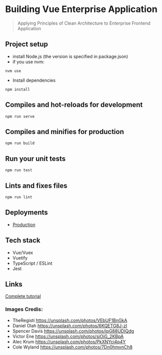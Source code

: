 # Building Vue Enterprise Application

> Applying Principles of Clean Architecture to Enterprise Frontend Application

## Project setup
- install Node.js (the version is specified in package.json)
- if you use nvm: 
```
nvm use
```
- Install dependencies
```
npm install
```

## Compiles and hot-reloads for development
```
npm run serve
```

## Compiles and minifies for production
```
npm run build
```

## Run your unit tests
```
npm run test
```
## Lints and fixes files
```
npm run lint
```

## Deployments 
- [Production](https://vue-vuex-ts-services.herokuapp.com)

## Tech stack
- Vue/Vuex
- Vuetify
- TypeScript / ESLint
- Jest

## Links
[Complete tutorial](https://medium.com/@gregsolo/building-vue-enterprise-application-part-0-overture-6d41bea14236)

### Images Credis:
- TheRegisti https://unsplash.com/photos/VEbUF1BnGkA
- Daniel Olah https://unsplash.com/photos/6KQETG8J-zI 
- Spencer Davis https://unsplash.com/photos/ipG88UDIQdg
- Victor Ene https://unsplash.com/photos/siOiG_2KBpA
- Alec Krum https://unsplash.com/photos/PkXNYci4p4Y
- Cole Wyland https://unsplash.com/photos/7Dn0hmvnCh8
